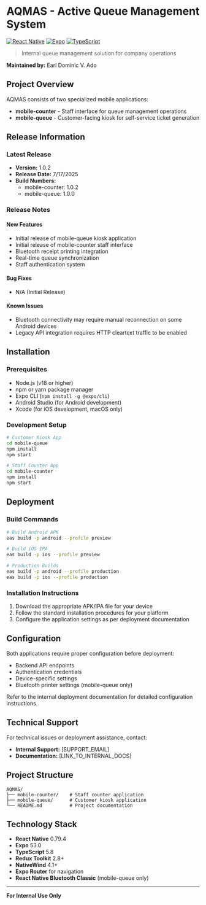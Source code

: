 # AQMAS - Active Queue Management System

[![React Native](https://img.shields.io/badge/React%20Native-0.79.4-61DAFB?style=flat-square&logo=react)](https://reactnative.dev/)
[![Expo](https://img.shields.io/badge/Expo-53.0-000020?style=flat-square&logo=expo)](https://expo.dev/)
[![TypeScript](https://img.shields.io/badge/TypeScript-5.8-3178C6?style=flat-square&logo=typescript)](https://www.typescriptlang.org/)

> Internal queue management solution for company operations

**Maintained by:** Earl Dominic V. Ado

## Project Overview

AQMAS consists of two specialized mobile applications:

- **mobile-counter** - Staff interface for queue management operations
- **mobile-queue** - Customer-facing kiosk for self-service ticket generation

## Release Information

### Latest Release

- **Version:** 1.0.2
- **Release Date:** 7/17/2025
- **Build Numbers:**
  - mobile-counter: 1.0.2
  - mobile-queue: 1.0.0

### Release Notes

#### New Features

- Initial release of mobile-queue kiosk application
- Initial release of mobile-counter staff interface
- Bluetooth receipt printing integration
- Real-time queue synchronization
- Staff authentication system

#### Bug Fixes

- N/A (Initial Release)

#### Known Issues

- Bluetooth connectivity may require manual reconnection on some Android devices
- Legacy API integration requires HTTP cleartext traffic to be enabled

## Installation

### Prerequisites

- Node.js (v18 or higher)
- npm or yarn package manager
- Expo CLI (`npm install -g @expo/cli`)
- Android Studio (for Android development)
- Xcode (for iOS development, macOS only)

### Development Setup

```bash
# Customer Kiosk App
cd mobile-queue
npm install
npm start

# Staff Counter App
cd mobile-counter
npm install
npm start
```

## Deployment

### Build Commands

```bash
# Build Android APK
eas build -p android --profile preview

# Build iOS IPA
eas build -p ios --profile preview

# Production Builds
eas build -p android --profile production
eas build -p ios --profile production
```

### Installation Instructions

1. Download the appropriate APK/IPA file for your device
2. Follow the standard installation procedures for your platform
3. Configure the application settings as per deployment documentation

## Configuration

Both applications require proper configuration before deployment:

- Backend API endpoints
- Authentication credentials
- Device-specific settings
- Bluetooth printer settings (mobile-queue only)

Refer to the internal deployment documentation for detailed configuration instructions.

## Technical Support

For technical issues or deployment assistance, contact:

- **Internal Support:** [SUPPORT_EMAIL]
- **Documentation:** [LINK_TO_INTERNAL_DOCS]

## Project Structure

```
AQMAS/
├── mobile-counter/    # Staff counter application
├── mobile-queue/      # Customer kiosk application
└── README.md          # Project documentation
```

## Technology Stack

- **React Native** 0.79.4
- **Expo** 53.0
- **TypeScript** 5.8
- **Redux Toolkit** 2.8+
- **NativeWind** 4.1+
- **Expo Router** for navigation
- **React Native Bluetooth Classic** (mobile-queue only)

---

**For Internal Use Only**
